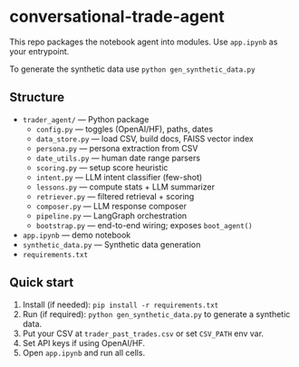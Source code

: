 # conversational-trade-agent

This repo packages the notebook agent into modules. Use `app.ipynb` as your entrypoint.

To generate the synthetic data use `python gen_synthetic_data.py`

## Structure
- `trader_agent/` — Python package
  - `config.py` — toggles (OpenAI/HF), paths, dates
  - `data_store.py` — load CSV, build docs, FAISS vector index
  - `persona.py` — persona extraction from CSV
  - `date_utils.py` — human date range parsers
  - `scoring.py` — setup score heuristic
  - `intent.py` — LLM intent classifier (few-shot)
  - `lessons.py` — compute stats + LLM summarizer
  - `retriever.py` — filtered retrieval + scoring
  - `composer.py` — LLM response composer
  - `pipeline.py` — LangGraph orchestration
  - `bootstrap.py` — end-to-end wiring; exposes `boot_agent()`
- `app.ipynb` — demo notebook
- `synthetic_data.py` — Synthetic data generation
- `requirements.txt`

## Quick start
1. Install (if needed): `pip install -r requirements.txt`
2. Run (if required): `python gen_synthetic_data.py` to generate a synthetic data.
3. Put your CSV at `trader_past_trades.csv` or set `CSV_PATH` env var.
4. Set API keys if using OpenAI/HF.
5. Open `app.ipynb` and run all cells.
